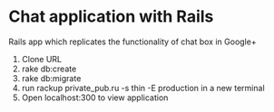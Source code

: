 # Chat application with Rails
Rails app which replicates the functionality of chat box in Google+

1. Clone URL
2. rake db:create
3. rake db:migrate
4. run rackup private_pub.ru -s thin -E production in a new terminal
5. Open localhost:300 to view application
